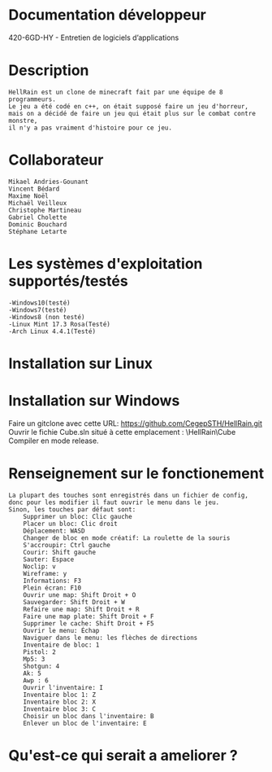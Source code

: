 ﻿#	Documentation développeur
420-6GD-HY - Entretien de logiciels d’applications

#	Description
	HellRain est un clone de minecraft fait par une équipe de 8 programmeurs.
	Le jeu a été codé en c++, on était supposé faire un jeu d'horreur,
	mais on a décidé de faire un jeu qui était plus sur le combat contre monstre,
	il n'y a pas vraiment d'histoire pour ce jeu.
#	Collaborateur
	Mikael Andries-Gounant
	Vincent Bédard
	Maxime Noël
	Michaël Veilleux
	Christophe Martineau
	Gabriel Cholette
	Dominic Bouchard
	Stéphane Letarte
#	Les systèmes d'exploitation supportés/testés
	-Windows10(testé) 
	-Windows7(testé)
	-Windows8 (non testé)
	-Linux Mint 17.3 Rosa(Testé)
	-Arch Linux 4.4.1(Testé)

#	Installation sur Linux

#	Installation sur Windows
Faire un gitclone avec cette URL: https://github.com/CegepSTH/HellRain.git
Ouvrir le fichie Cube.sln situé à cette emplacement : \HellRain\Cube
Compiler en mode release.
#	Renseignement sur le fonctionement
	La plupart des touches sont enregistrés dans un fichier de config, donc pour les modifier il faut ouvrir le menu dans le jeu.
	Sinon, les touches par défaut sont:
		Supprimer un bloc: Clic gauche
		Placer un bloc: Clic droit
		Déplacement: WASD
		Changer de bloc en mode créatif: La roulette de la souris
		S'accroupir: Ctrl gauche
		Courir: Shift gauche
		Sauter: Espace
		Noclip: v
		Wireframe: y
		Informations: F3
		Plein écran: F10
		Ouvrir une map: Shift Droit + O
		Sauvegarder: Shift Droit + W
		Refaire une map: Shift Droit + R
		Faire une map plate: Shift Droit + F
		Supprimer le cache: Shift Droit + F5
		Ouvrir le menu: Échap
		Naviguer dans le menu: les flèches de directions
		Inventaire de bloc: 1
		Pistol: 2
		Mp5: 3
		Shotgun: 4
		Ak: 5
		Awp : 6
		Ouvrir l'inventaire: I
		Inventaire bloc 1: Z
		Inventaire bloc 2: X
		Inventaire bloc 3: C
		Choisir un bloc dans l'inventaire: B
		Enlever un bloc de l'inventaire: E
		
#	Qu'est-ce qui serait a ameliorer ?

